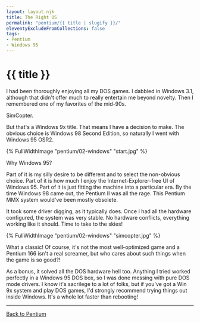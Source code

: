 ```yaml
---
layout: layout.njk
title: The Right OS
permalink: "pentium/{{ title | slugify }}/"
eleventyExcludeFromCollections: false
tags:
- Pentium
- Windows 95
---
```

# {{ title }}

I had been thoroughly enjoying all my DOS games.
I dabbled in Windows 3.1, although that didn't offer much to really entertain me beyond novelty.
Then I remembered one of my favorites of the mid-90s.

SimCopter.

But that's a Windows 9x title. That means I have a decision to make.
The obvious choice is Windows 98 Second Edition, so naturally I went with Windows 95 OSR2.

{% FullWidthImage "pentium/02-windows" "start.jpg" %}

Why Windows 95?

Part of it is my silly desire to be different and to select the non-obvious choice.
Part of it is how much I enjoy the Internet-Explorer-free UI of Windows 95.
Part of it is just fitting the machine into a particular era.
By the time Windows 98 came out, the Pentium II was all the rage.
This Pentium MMX system would've been mostly obsolete.

It took some driver digging, as it typically does. Once I had all the hardware configured, the system was very stable. No hardware conflicts, everything working like it should. Time to take to the skies!

{% FullWidthImage "pentium/02-windows" "simcopter.jpg" %}

What a classic!
Of course, it's not the most well-optimized game and a Pentium 166 isn't a real screamer, but who cares about such things when the game is so good?!

As a bonus, it solved all the DOS hardware hell too.
Anything I tried worked perfectly in a Windows 95 DOS box, so I was done messing with pure DOS mode drivers.
I know it's sacrilege to a lot of folks, but if you've got a Win 9x system and play DOS games, I'd strongly recommend trying things out inside Windows.
It's a whole lot faster than rebooting!

---
[Back to Pentium](/pentium/)